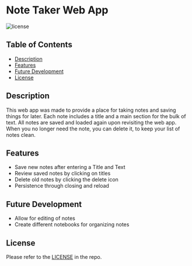 # Note Taker Web App

![license](https://img.shields.io/badge/license-MIT-green)

## Table of Contents

- [Description](#description)
- [Features](#features)
- [Future Development](#future-development)
- [License](#license)

## Description

This web app was made to provide a place for taking notes and saving things for later. Each note includes a title and a main section for the bulk of text. All notes are saved and loaded again upon revisiting the web app. When you no longer need the note, you can delete it, to keep your list of notes clean.

## Features

- Save new notes after entering a Title and Text
- Review saved notes by clicking on titles
- Delete old notes by clicking the delete icon
- Persistence through closing and reload

## Future Development

- Allow for editing of notes
- Create different notebooks for organizing notes

## License

 Please refer to the [LICENSE](./LICENSE) in the repo.

